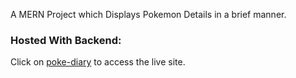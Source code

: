 A MERN Project which Displays Pokemon Details in a brief manner.

### Hosted With Backend:
Click on [poke-diary](https://poke-diary.herokuapp.com/) to access the live site.
